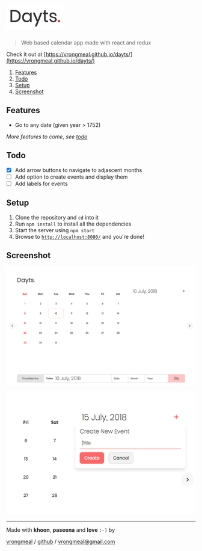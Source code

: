 # [![Dayts Logo](./images/DaytsLogo.png)](https://github.com/vrongmeal/dayts)

> Web based calendar app made with react and redux

Check it out at [https://vrongmeal.github.io/dayts/](https://vrongmeal.github.io/dayts/)

1.  [Features](#features)
2.  [Todo](#todo)
3.  [Setup](#setup)
4.  [Screenshot](#screenshot)

## Features

- Go to any date (given year > 1752)

_More features to come, see [todo](#todo)_

## Todo

- [x] Add arrow buttons to navigate to adjascent months
- [ ] Add option to create events and display them
- [ ] Add labels for events

## Setup

1.  Clone the repository and `cd` into it
2.  Run `npm install` to install all the dependencies
3.  Start the server using `npm start`
4.  Browse to [`http://localhost:8080/`](http://localhost:8080/) and you're done!

## Screenshot

![Dayts Preview](./images/DaytsPreview.png)

![Create Event Popup menu](./images/CreateEventPopup.png)

---

Made with **khoon**, **paseena** and **love** `:-)` by

[vrongmeal](https://vrongmeal.github.io) / [github](https://github.com/vrongmeal) / [vrongmeal@gmail.com](mailto:vrongmeal@gmail.com)
